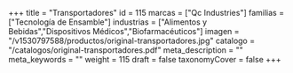 +++
title = "Transportadores"
id = 115
marcas = ["Qc Industries"]
familias = ["Tecnología de Ensamble"]
industrias = ["Alimentos y Bebidas","Dispositivos Médicos","Biofarmacéuticos"]
imagen = "/v1530797588/productos/original-transportadores.jpg"
catalogo = "/catalogos/original-transportadores.pdf"
meta_description = ""
meta_keywords = ""
weight = 115
draft = false
taxonomyCover = false
+++
